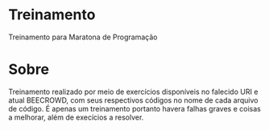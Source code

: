 # Treinamento
Treinamento para Maratona de Programação
# Sobre
Treinamento realizado por meio de exercícios disponíveis no falecido URI e atual BEECROWD, com seus respectivos códigos no nome de cada arquivo de código.
É apenas um treinamento portanto havera falhas graves e coisas a melhorar, além de execícios a resolver.
